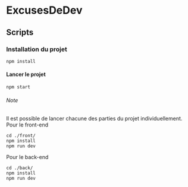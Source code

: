 # ExcusesDeDev
 
## Scripts

### Installation du projet
```
npm install
```

#### Lancer le projet
```
npm start
```

###### Note

Il est possible de lancer chacune des parties du projet individuellement. <br>
Pour le front-end 
```
cd ./front/
npm install
npm run dev
```

Pour le back-end 
```
cd ./back/
npm install
npm run dev
```